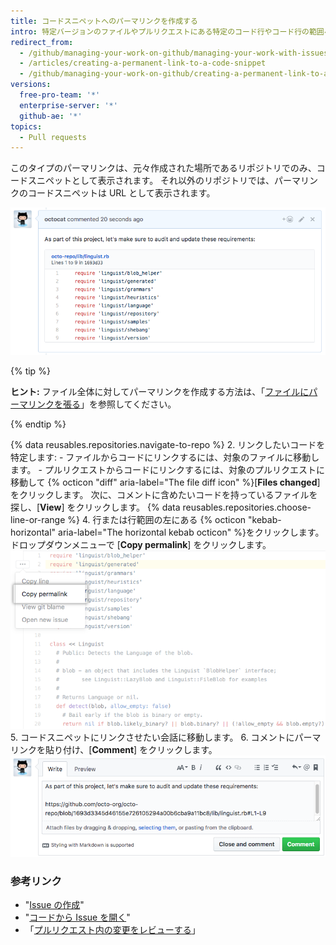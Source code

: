 ```yaml
---
title: コードスニペットへのパーマリンクを作成する
intro: 特定バージョンのファイルやプルリクエストにある特定のコード行やコード行の範囲へのパーマリンクを作成できます。
redirect_from:
  - /github/managing-your-work-on-github/managing-your-work-with-issues-and-pull-requests/creating-a-permanent-link-to-a-code-snippet
  - /articles/creating-a-permanent-link-to-a-code-snippet
  - /github/managing-your-work-on-github/creating-a-permanent-link-to-a-code-snippet
versions:
  free-pro-team: '*'
  enterprise-server: '*'
  github-ae: '*'
topics:
  - Pull requests
---
```


このタイプのパーマリンクは、元々作成された場所であるリポジトリでのみ、コードスニペットとして表示されます。 それ以外のリポジトリでは、パーマリンクのコードスニペットは URL として表示されます。

![コメントに表示されたコードスニペット](/assets/images/help/repository/rendered-code-snippet.png)

{% tip %}

**ヒント:** ファイル全体に対してパーマリンクを作成する方法は、「[ファイルにパーマリンクを張る](/articles/getting-permanent-links-to-files)」を参照してください。

{% endtip %}

{% data reusables.repositories.navigate-to-repo %}
2. リンクしたいコードを特定します:
    - ファイルからコードにリンクするには、対象のファイルに移動します。
    - プルリクエストからコードにリンクするには、対象のプルリクエストに移動して {% octicon "diff" aria-label="The file diff icon" %}[**Files changed**] をクリックします。 次に、コメントに含めたいコードを持っているファイルを探し、[**View**] をクリックします。
{% data reusables.repositories.choose-line-or-range %}
4. 行または行範囲の左にある {% octicon "kebab-horizontal" aria-label="The horizontal kebab octicon" %}をクリックします。 ドロップダウンメニューで [**Copy permalink**] をクリックします。 ![選択された行のパーマリンクをコピーするオプションのあるケバブメニュー](/assets/images/help/repository/copy-permalink-specific-line.png)
5. コードスニペットにリンクさせたい会話に移動します。
6. コメントにパーマリンクを貼り付け、[**Comment**] をクリックします。 ![同じリポジトリ内のコメントに貼り付けられたパーマリンク](/assets/images/help/repository/code-snippet-permalink-in-comment.png)

### 参考リンク

- "[Issue の作成](/articles/creating-an-issue/)"
- "[コードから Issue を開く](/articles/opening-an-issue-from-code/)"
- 「[プルリクエスト内の変更をレビューする](/articles/reviewing-changes-in-pull-requests/)」

